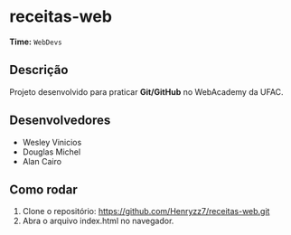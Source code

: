 # receitas-web
**Time:** `WebDevs`

## Descrição
Projeto desenvolvido para praticar **Git/GitHub** no WebAcademy da UFAC.

## Desenvolvedores
- Wesley Vinicios
- Douglas Michel
- Alan Cairo

## Como rodar

1. Clone o repositório: https://github.com/Henryzz7/receitas-web.git
2. Abra o arquivo index.html no navegador.